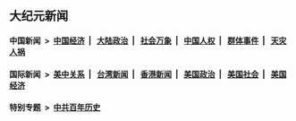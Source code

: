 ## 大纪元新闻

#### 中国新闻 &nbsp;>&nbsp; [中国经济](indexes/ncid283/README.md?08151245) &nbsp;| &nbsp; [大陆政治](indexes/ncid277/README.md?08151245) &nbsp;| &nbsp; [社会万象](indexes/ncid282/README.md?08151245) &nbsp;| &nbsp; [中国人权](indexes/ncid278/README.md?08151245) &nbsp;| &nbsp; [群体事件](indexes/ncid279/README.md?08151245) &nbsp;| &nbsp; [天灾人祸](indexes/ncid280/README.md?08151245)

#### 国际新闻 &nbsp;>&nbsp; [美中关系](indexes/nf1412576/README.md?08151245) &nbsp;| &nbsp; [台湾新闻](indexes/ncid1349361/README.md?08151245) &nbsp;| &nbsp; [香港新闻](indexes/ncid1349362/README.md?08151245) &nbsp;| &nbsp; [美国政治](indexes/ncid1078159/README.md?08151245) &nbsp;| &nbsp; [美国社会](indexes/ncid1078160/README.md?08151245) &nbsp;| &nbsp; [美国经济](indexes/ncid1078158/README.md?08151245)

#### 特别专题 &nbsp;>&nbsp; [中共百年历史](https://github.com/easy2view/epoch-special/blob/master/README.md?08151245)  
